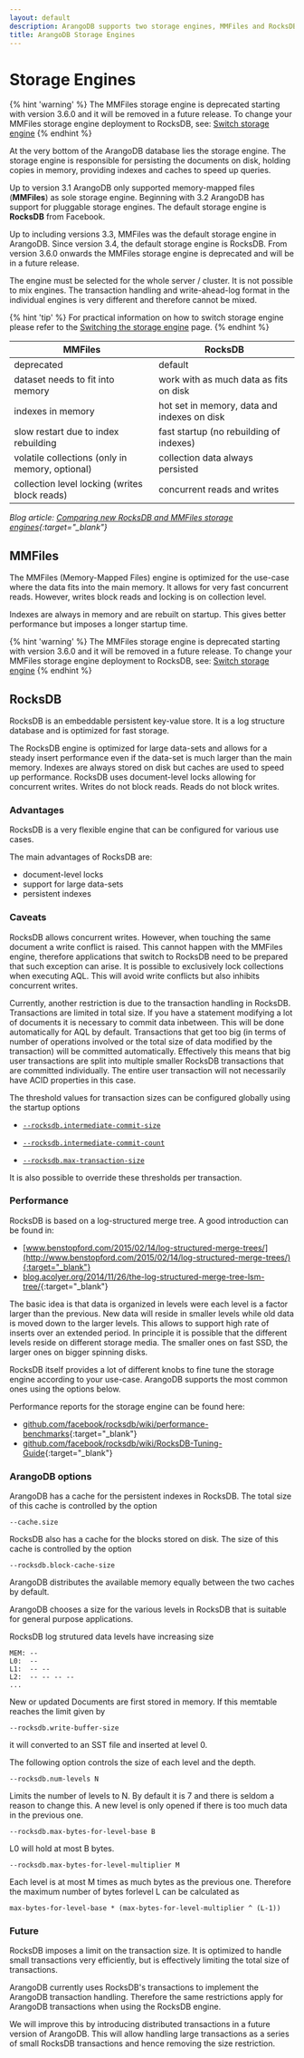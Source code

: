 ```yaml
---
layout: default
description: ArangoDB supports two storage engines, MMFiles and RocksDB.
title: ArangoDB Storage Engines
---
```

# Storage Engines

{% hint 'warning' %}
The MMFiles storage engine is deprecated starting with version
3.6.0 and it will be removed in a future release.
To change your MMFiles storage engine deployment to RocksDB, see:
[Switch storage engine](administration-engine-switch-engine.html)
{% endhint %}

At the very bottom of the ArangoDB database lies the storage
engine. The storage engine is responsible for persisting the documents
on disk, holding copies in memory, providing indexes and caches to
speed up queries.

Up to version 3.1 ArangoDB only supported memory-mapped files (**MMFiles**)
as sole storage engine. Beginning with 3.2 ArangoDB has support for
pluggable storage engines. The default storage engine is **RocksDB** from
Facebook.


Up to including versions 3.3, MMFiles was the default storage engine in
ArangoDB. Since version 3.4, the default storage engine is RocksDB.
From version 3.6.0 onwards the MMFiles storage engine is deprecated and will be
in a future release.

The engine must be selected for the whole server / cluster. It is not
possible to mix engines. The transaction handling and write-ahead-log
format in the individual engines is very different and therefore cannot
be mixed.

{% hint 'tip' %}
For practical information on how to switch storage engine please refer to the
[Switching the storage engine](administration-engine-switch-engine.html)
page.
{% endhint %}

| MMFiles | RocksDB |
|---|---|
| deprecated | default |
| dataset needs to fit into memory | work with as much data as fits on disk |
| indexes in memory | hot set in memory, data and indexes on disk |
| slow restart due to index rebuilding | fast startup (no rebuilding of indexes) |
| volatile collections (only in memory, optional) | collection data always persisted |
| collection level locking (writes block reads) | concurrent reads and writes |

*Blog article: [Comparing new RocksDB and MMFiles storage engines](https://www.arangodb.com/why-arangodb/comparing-rocksdb-mmfiles-storage-engines/){:target="_blank"}*

## MMFiles

The MMFiles (Memory-Mapped Files) engine is optimized for the use-case where
the data fits into the main memory. It allows for very fast concurrent
reads. However, writes block reads and locking is on collection
level.

Indexes are always in memory and are rebuilt on startup. This
gives better performance but imposes a longer startup time.

{% hint 'warning' %}
The MMFiles storage engine is deprecated starting with version
3.6.0 and it will be removed in a future release.
To change your MMFiles storage engine deployment to RocksDB, see:
[Switch storage engine](administration-engine-switch-engine.html)
{% endhint %}

## RocksDB

RocksDB is an embeddable persistent key-value store. It is a log
structure database and is optimized for fast storage.

The RocksDB engine is optimized for large data-sets and allows for a
steady insert performance even if the data-set is much larger than the
main memory. Indexes are always stored on disk but caches are used to
speed up performance. RocksDB uses document-level locks allowing for
concurrent writes. Writes do not block reads. Reads do not block writes.

### Advantages

RocksDB is a very flexible engine that can be configured for various use cases.

The main advantages of RocksDB are:

- document-level locks
- support for large data-sets
- persistent indexes

### Caveats

RocksDB allows concurrent writes. However, when touching the same document a
write conflict is raised. This cannot happen with the MMFiles engine, therefore
applications that switch to RocksDB need to be prepared that such exception can
arise. It is possible to exclusively lock collections when executing AQL. This
will avoid write conflicts but also inhibits concurrent writes.

Currently, another restriction is due to the transaction handling in
RocksDB. Transactions are limited in total size. If you have a statement
modifying a lot of documents it is necessary to commit data inbetween. This will
be done automatically for AQL by default. Transactions that get too big (in terms of
number of operations involved or the total size of data modified by the transaction)
will be committed automatically. Effectively this means that big user transactions
are split into multiple smaller RocksDB transactions that are committed individually.
The entire user transaction will not necessarily have ACID properties in this case.

The threshold values for transaction sizes can be configured globally using the
startup options

- [`--rocksdb.intermediate-commit-size`](programs-arangod-rocksdb.html#non-pass-through-options)

- [`--rocksdb.intermediate-commit-count`](programs-arangod-rocksdb.html#non-pass-through-options)

- [`--rocksdb.max-transaction-size`](programs-arangod-rocksdb.html#non-pass-through-options)

It is also possible to override these thresholds per transaction.

### Performance

RocksDB is based on a log-structured merge tree. A good introduction can be
found in:

- [www.benstopford.com/2015/02/14/log-structured-merge-trees/](http://www.benstopford.com/2015/02/14/log-structured-merge-trees/){:target="_blank"}
- [blog.acolyer.org/2014/11/26/the-log-structured-merge-tree-lsm-tree/](https://blog.acolyer.org/2014/11/26/the-log-structured-merge-tree-lsm-tree/){:target="_blank"}

The basic idea is that data is organized in levels were each level is a factor
larger than the previous. New data will reside in smaller levels while old data
is moved down to the larger levels. This allows to support high rate of inserts
over an extended period. In principle it is possible that the different levels
reside on different storage media. The smaller ones on fast SSD, the larger ones
on bigger spinning disks.

RocksDB itself provides a lot of different knobs to fine tune the storage
engine according to your use-case. ArangoDB supports the most common ones
using the options below.

Performance reports for the storage engine can be found here:

- [github.com/facebook/rocksdb/wiki/performance-benchmarks](https://github.com/facebook/rocksdb/wiki/performance-benchmarks){:target="_blank"}
- [github.com/facebook/rocksdb/wiki/RocksDB-Tuning-Guide](https://github.com/facebook/rocksdb/wiki/RocksDB-Tuning-Guide){:target="_blank"}

### ArangoDB options

ArangoDB has a cache for the persistent indexes in RocksDB. The total size
of this cache is controlled by the option

    --cache.size

RocksDB also has a cache for the blocks stored on disk. The size of
this cache is controlled by the option

    --rocksdb.block-cache-size

ArangoDB distributes the available memory equally between the two
caches by default.

ArangoDB chooses a size for the various levels in RocksDB that is
suitable for general purpose applications.

RocksDB log strutured data levels have increasing size

    MEM: --
    L0:  --
    L1:  -- --
    L2:  -- -- -- --
    ...

New or updated Documents are first stored in memory. If this memtable
reaches the limit given by

    --rocksdb.write-buffer-size

it will converted to an SST file and inserted at level 0.

The following option controls the size of each level and the depth.

    --rocksdb.num-levels N

Limits the number of levels to N. By default it is 7 and there is
seldom a reason to change this. A new level is only opened if there is
too much data in the previous one.

    --rocksdb.max-bytes-for-level-base B

L0 will hold at most B bytes.

    --rocksdb.max-bytes-for-level-multiplier M

Each level is at most M times as much bytes as the previous
one. Therefore the maximum number of bytes forlevel L can be
calculated as

    max-bytes-for-level-base * (max-bytes-for-level-multiplier ^ (L-1))

### Future

RocksDB imposes a limit on the transaction size. It is optimized to
handle small transactions very efficiently, but is effectively limiting
the total size of transactions.

ArangoDB currently uses RocksDB's transactions to implement the ArangoDB
transaction handling. Therefore the same restrictions apply for ArangoDB
transactions when using the RocksDB engine.

We will improve this by introducing distributed transactions in a future
version of ArangoDB. This will allow handling large transactions as a
series of small RocksDB transactions and hence removing the size restriction.
